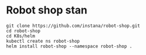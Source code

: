 # Robot shop stan 

```shell
git clone https://github.com/instana/robot-shop.git
cd robot-shop
cd K8s/helm
kubectl create ns robot-shop
helm install robot-shop --namespace robot-shop .
```